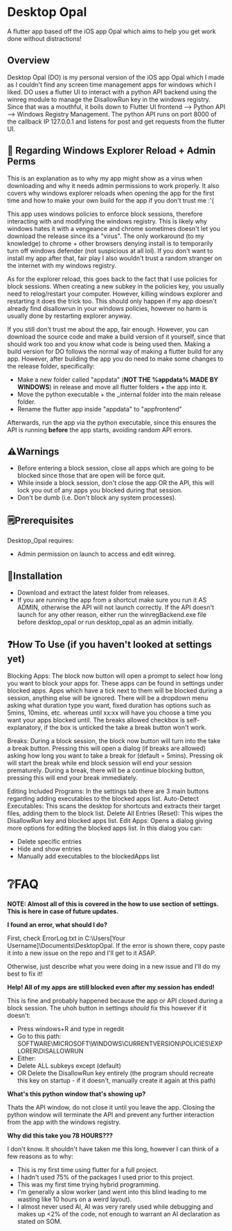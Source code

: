 # Desktop Opal

A flutter app based off the iOS app Opal which aims to help you get work done without distractions!

## Overview

Desktop Opal (DO) is my personal version of the iOS app Opal which I made as I couldn't find any screen time management apps for windows which I liked. DO uses a flutter UI to interact with a python API backend using the winreg module to manage the DisallowRun key in the windows registry. Since that was a mouthful, it boils down to Flutter UI frontend --> Python API --> Windows Registry Management. The python API runs on port 8000 of the callback IP 127.0.0.1 and listens for post and get requests from the flutter UI.

## 🚩 Regarding Windows Explorer Reload + Admin Perms

This is an explanation as to why my app might show as a virus when downloading and why it needs admin permissions to work properly.
It also covers why windows explorer reloads when opening the app for the first time and how to make your own build for the app if you don't trust me :'(

This app uses windows policies to enforce block sessions, therefore interacting with and modifying the windows registry.
This is likely why windows hates it with a vengeance and chrome sometimes doesn't let you download the release since its a "virus".
The only workaround (to my knowledge) to chrome + other browsers denying install is to temporarily turn off windows defender (not suspicious at all lol).
If you don't want to install my app after that, fair play I also wouldn't trust a random stranger on the internet with my windows registry.

As for the explorer reload, this goes back to the fact that I use policies for block sessions.
When creating a new subkey in the policies key, you usually need to relog/restart your computer.
However, killing windows explorer and restarting it does the trick too.
This should only happen if my app doesn't already find disallowrun in your windows policies, however no harm is usually done by restarting explorer anyway.

If you still don't trust me about the app, fair enough. However, you can download the source code and make a build version of it yourself, since that should work too and you *know* what code is being used then.
Making a build version for DO follows the normal way of making a flutter build for any app. However, after building the app you do need to make some changes to the release folder, specifically:

- Make a new folder called "appdata" (**NOT THE %appdata% MADE BY WINDOWS**) in release and move all flutter folders + the app into it.
- Move the python executable + the _internal folder into the main release folder.
- Rename the flutter app inside "appdata" to "appfrontend"

Afterwards, run the app via the python executable, since this ensures the API is running **before** the app starts, avoiding random API errors.

## ⚠️Warnings

- Before entering a block session, close all apps which are going to be blocked since those that are open will be force quit.
- While inside a block session, don't close the app OR the API, this will lock you out of any apps you blocked during that session.
- Don't be dumb (i.e. Don't block any system processes).

## 🗒️Prerequisites
Desktop_Opal requires:
- Admin permission on launch to access and edit winreg.

## 🔽Installation
- Download and extract the latest folder from releases.
- If you are running the app from a shortcut make sure you run it AS ADMIN, otherwise the API will not launch correctly. If the API doesn't launch for any other reason, either run the winregBackend.exe file before desktop_opal or run desktop_opal as an admin initially.

## ❓How To Use (if you haven't looked at settings yet)
Blocking Apps:
The block now button will open a prompt to select how long you want to block your apps for. These apps can be found in settings under blocked apps.
Apps which have a tick next to them will be blocked during a session, anything else will be ignored.
There will be a dropdown menu asking what duration type you want, fixed duration has options such as 5mins, 10mins, etc. whereas until xx:xx will have you choose a time you want your apps blocked until.
The breaks allowed checkbox is self-explanatory, if the box is unticked the take a break button won't work.

Breaks:
During a block session, the block now button will turn into the take a break button.
Pressing this will open a dialog (if breaks are allowed) asking how long you want to take a break for (default = 5mins).
Pressing ok will start the break while end block session will end your session prematurely.
During a break, there will be a continue blocking button, pressing this will end your break immediately.

Editing Included Programs:
In the settings tab there are 3 main buttons regarding adding executables to the blocked apps list.
Auto-Detect Executables:
This scans the desktop for shortcuts and extracts their target files, adding them to the block list.
Delete All Entries (Reset):
This wipes the DisallowRun key and blocked apps list.
Edit Apps:
Opens a dialog giving more options for editing the blocked apps list.
In this dialog you can:
- Delete specific entries
- Hide and show entries
- Manually add executables to the blockedApps list

# ❔FAQ

**NOTE: Almost all of this is covered in the how to use section of settings. This is here in case of future updates.**

**I found an error, what should I do?**

First, check ErrorLog.txt in C:\Users\[Your Username]\Documents\DesktopOpal. If the error is shown there, copy paste it into a new issue on the repo and I'll get to it ASAP.

Otherwise, just describe what you were doing in a new issue and I'll do my best to fix it!

**Help! All of my apps are still blocked even after my session has ended!**

This is fine and probably happened because the app or API closed during a block session. The uhoh button in settings *should* fix this however if it doesn't:
- Press windows+R and type in regedit
- Go to this path: SOFTWARE\\MICROSOFT\\WINDOWS\\CURRENTVERSION\\POLICIES\\EXPLORER\\DISALLOWRUN
- Either:
- Delete ALL subkeys except (default)
- OR Delete the DisallowRun key entirely (the program should recreate this key on startup - if it doesn't, manually create it again at this path)

**What's this python window that's showing up?**

Thats the API window, do not close it until you leave the app. Closing the python window will terminate the API and prevent any further interaction from the app with the windows registry.

**Why did this take you 78 HOURS???**

I don't know. It shouldn't have taken me this long, however I can think of a few reasons as to why:
- This is my first time using flutter for a full project.
- I hadn't used 75% of the packages I used prior to this project.
- This was my first time trying hybrid programming.
- I'm generally a slow worker (and went into this blind leading to me wasting like 10 hours on a weird layout).
- I almost never used AI, AI was very rarely used while debugging and makes up <2% of the code, not enough to warrant an AI declaration as stated on SOM.
